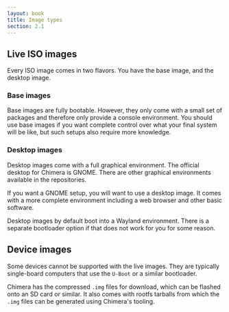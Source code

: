 ```yaml
---
layout: book
title: Image types
section: 2.1
---
```


## Live ISO images

Every ISO image comes in two flavors. You have the base image, and the
desktop image.

### Base images

Base images are fully bootable. However, they only come with a small
set of packages and therefore only provide a console environment. You
should use base images if you want complete control over what your
final system will be like, but such setups also require more knowledge.

### Desktop images

Desktop images come with a full graphical environment. The official
desktop for Chimera is GNOME. There are other graphical environments
available in the repositories.

If you want a GNOME setup, you will want to use a desktop image. It
comes with a more complete environment including a web browser and
other basic software.

Desktop images by default boot into a Wayland environment. There is
a separate bootloader option if that does not work for you for some
reason.

## Device images

Some devices cannot be supported with the live images.
They are typically single-board computers that use the `U-Boot` or a similar
bootloader.

Chimera has the compressed `.img` files for download, which can be flashed
onto an SD card or similar. It also comes with rootfs tarballs from which
the `.img` files can be generated using Chimera's tooling.

